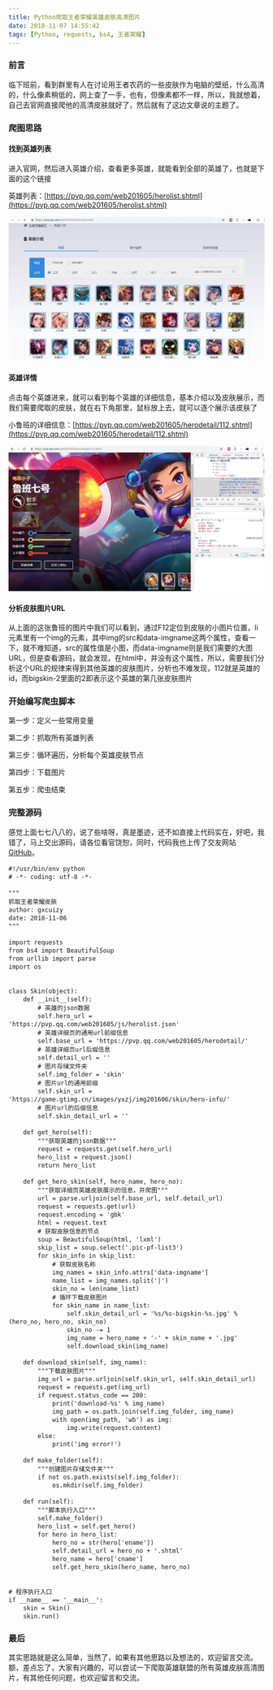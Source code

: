 ```yaml
---
title: Python爬取王者荣耀英雄皮肤高清图片
date: 2018-11-07 14:55:42
tags: [Python, requests, bs4, 王者荣耀]
---
```

### 前言

临下班前，看到群里有人在讨论用王者农药的一些皮肤作为电脑的壁纸，什么高清的，什么像素稍低的，网上查了一手，也有，但像素都不一样，所以，我就想着，自己去官网直接爬他的高清皮肤就好了，然后就有了这边文章说的主题了。

### 爬图思路

#### 找到英雄列表

进入官网，然后进入英雄介绍，查看更多英雄，就能看到全部的英雄了，也就是下面的这个链接

英雄列表：[https://pvp.qq.com/web201605/herolist.shtml](https://pvp.qq.com/web201605/herolist.shtml)

<!--more-->

![hero-img](https://raw.githubusercontent.com/gxcuizy/markdown/master/images/wzry-1.jpg)

#### 英雄详情

点击每个英雄进来，就可以看到每个英雄的详细信息，基本介绍以及皮肤展示，而我们需要爬取的皮肤，就在右下角那里，鼠标放上去，就可以逐个展示该皮肤了

小鲁班的详细信息：[https://pvp.qq.com/web201605/herodetail/112.shtml](https://pvp.qq.com/web201605/herodetail/112.shtml)

![detail-img](https://raw.githubusercontent.com/gxcuizy/markdown/master/images/wzry-2.jpg)

#### 分析皮肤图片URL

从上面的这张鲁班的图片中我们可以看到，通过F12定位到皮肤的小图片位置，li元素里有一个img的元素，其中img的src和data-imgname这两个属性，查看一下，就不难知道，src的属性值是小图，而data-imgname则是我们需要的大图URL，但是查看源码，就会发现，在html中，并没有这个属性，所以，需要我们分析这个URL的规律来得到其他英雄的皮肤图片，分析也不难发现，112就是英雄的id，而bigskin-2里面的2即表示这个英雄的第几张皮肤图片

### 开始编写爬虫脚本

第一步：定义一些常用变量

第二步：抓取所有英雄列表

第三步：循环遍历，分析每个英雄皮肤节点

第四步：下载图片

第五步：爬虫结束

### 完整源码

感觉上面七七八八的，说了些啥呀，真是墨迹，还不如直接上代码实在，好吧，我错了，马上交出源码，请各位看官饶恕，同时，代码我也上传了交友网站[GitHub](https://github.com/gxcuizy/Python/blob/master/%E7%8E%8B%E8%80%85%E8%8D%A3%E8%80%80%E7%9A%AE%E8%82%A4%E7%88%AC%E5%9B%BE/wzry.py)。

```
#!/usr/bin/env python
# -*- coding: utf-8 -*-

"""
抓取王者荣耀皮肤
author: gxcuizy
date: 2018-11-06
"""

import requests
from bs4 import BeautifulSoup
from urllib import parse
import os


class Skin(object):
    def __init__(self):
        # 英雄的json数据
        self.hero_url = 'https://pvp.qq.com/web201605/js/herolist.json'
        # 英雄详细页的通用url前缀信息
        self.base_url = 'https://pvp.qq.com/web201605/herodetail/'
        # 英雄详细页url后缀信息
        self.detail_url = ''
        # 图片存储文件夹
        self.img_folder = 'skin'
        # 图片url的通用前缀
        self.skin_url = 'https://game.gtimg.cn/images/yxzj/img201606/skin/hero-info/'
        # 图片url的后缀信息
        self.skin_detail_url = ''

    def get_hero(self):
        """获取英雄的json数据"""
        request = requests.get(self.hero_url)
        hero_list = request.json()
        return hero_list

    def get_hero_skin(self, hero_name, hero_no):
        """获取详细页英雄皮肤展示的信息，并爬图"""
        url = parse.urljoin(self.base_url, self.detail_url)
        request = requests.get(url)
        request.encoding = 'gbk'
        html = request.text
        # 获取皮肤信息的节点
        soup = BeautifulSoup(html, 'lxml')
        skip_list = soup.select('.pic-pf-list3')
        for skin_info in skip_list:
            # 获取皮肤名称
            img_names = skin_info.attrs['data-imgname']
            name_list = img_names.split('|')
            skin_no = len(name_list)
            # 循环下载皮肤图片
            for skin_name in name_list:
                self.skin_detail_url = '%s/%s-bigskin-%s.jpg' % (hero_no, hero_no, skin_no)
                skin_no -= 1
                img_name = hero_name + '-' + skin_name + '.jpg'
                self.download_skin(img_name)

    def download_skin(self, img_name):
        """下载皮肤图片"""
        img_url = parse.urljoin(self.skin_url, self.skin_detail_url)
        request = requests.get(img_url)
        if request.status_code == 200:
            print('download-%s' % img_name)
            img_path = os.path.join(self.img_folder, img_name)
            with open(img_path, 'wb') as img:
                img.write(request.content)
        else:
            print('img error!')

    def make_folder(self):
        """创建图片存储文件夹"""
        if not os.path.exists(self.img_folder):
            os.mkdir(self.img_folder)

    def run(self):
        """脚本执行入口"""
        self.make_folder()
        hero_list = self.get_hero()
        for hero in hero_list:
            hero_no = str(hero['ename'])
            self.detail_url = hero_no + '.shtml'
            hero_name = hero['cname']
            self.get_hero_skin(hero_name, hero_no)


# 程序执行入口
if __name__ == '__main__':
    skin = Skin()
    skin.run()

```

### 最后

其实思路就是这么简单，当然了，如果有其他思路以及想法的，欢迎留言交流。额，差点忘了，大家有兴趣的，可以尝试一下爬取英雄联盟的所有英雄皮肤高清图片，有其他任何问题，也欢迎留言和交流。

